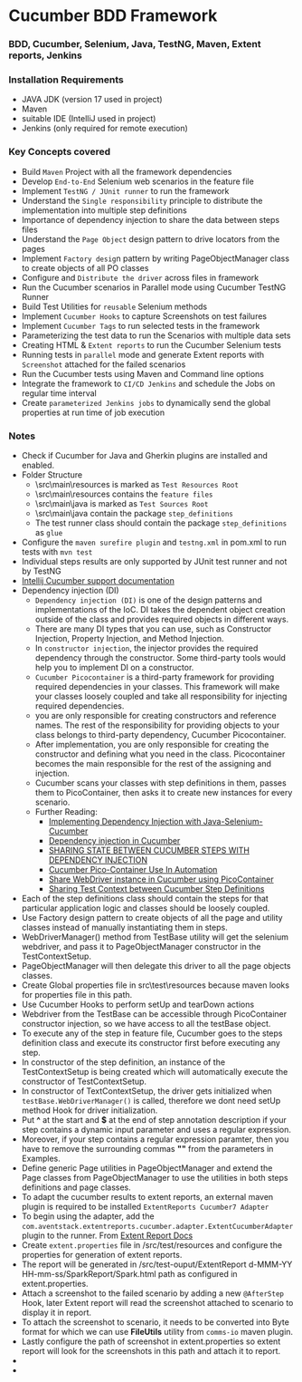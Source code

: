 # Cucumber BDD Framework
### BDD, Cucumber, Selenium, Java, TestNG, Maven, Extent reports, Jenkins

### Installation Requirements
* JAVA JDK (version 17 used in project)
* Maven
* suitable IDE (IntelliJ used in project)
* Jenkins (only required for remote execution)

### Key Concepts covered
* Build `Maven` Project with all the framework dependencies
* Develop `End-to-End` Selenium web scenarios in the feature file
* Implement `TestNG / JUnit runner` to run the framework
* Understand the `Single responsibility` principle to distribute the implementation into multiple step definitions
* Importance of dependency injection to share the data between steps files
* Understand the `Page Object` design pattern to drive locators from the pages
* Implement `Factory desig`n pattern by writing PageObjectManager class to create objects of all PO classes
* Configure and `Distribute the driver` across files in framework
* Run the Cucumber scenarios in Parallel mode using Cucumber TestNG Runner
* Build Test Utilities for `reusable` Selenium methods
* Implement `Cucumber Hooks` to capture Screenshots on test failures
* Implement `Cucumber Tags` to run selected tests in the framework
* Parameterizing the test data to run the Scenarios with multiple data sets
* Creating HTML & `Extent reports` to run the Cucumber Selenium tests
* Running tests in `parallel` mode and generate Extent reports with `Screenshot` attached for the failed scenarios
* Run the Cucumber tests using Maven and Command line options
* Integrate the framework to `CI/CD Jenkins` and schedule the Jobs on regular time interval
* Create `parameterized Jenkins jobs` to dynamically send the global properties at run time of job execution


### Notes
* Check if Cucumber for Java and Gherkin plugins are installed and enabled.
* Folder Structure
  * \src\main\resources is marked as `Test Resources Root`
  * \src\main\resources contains the `feature files`
  * \src\main\java is marked as `Test Sources Root`
  * \src\main\java contain the package `step_definitions`
  * The test runner class should contain the package `step_definitions` as `glue`
* Configure the `maven surefire plugin` and `testng.xml` in pom.xml to run tests with `mvn test`
* Individual steps results are only supported by JUnit test runner and not by TestNG
* [Intellij Cucumber support documentation](https://www.jetbrains.com/help/idea/cucumber-support.html)
* Dependency injection (DI)
  * `Dependency injection (DI)` is one of the design patterns and implementations of the IoC. DI takes the dependent object creation outside of the class and provides required objects in different ways.
  * There are many DI types that you can use, such as Constructor Injection, Property Injection, and Method Injection.
  * In `constructor injection`, the injector provides the required dependency through the constructor. Some third-party tools would help you to implement DI on a constructor. 
  * `Cucumber Picocontainer` is a third-party framework for providing required dependencies in your classes. This framework will make your classes loosely coupled and take all responsibility for injecting required dependencies.
  * you are only responsible for creating constructors and reference names. The rest of the responsibility for providing objects to your class belongs to third-party dependency, Cucumber Picocontainer.
  * After implementation, you are only responsible for creating the constructor and defining what you need in the class. Picocontainer becomes the main responsible for the rest of the assigning and injection.
  * Cucumber scans your classes with step definitions in them, passes them to PicoContainer, then asks it to create new instances for every scenario.
  * Further Reading:
    * [Implementing Dependency Injection with Java-Selenium-Cucumber](https://www.kloia.com/blog/implementing-dependency-injection-with-java-selenium-cucumber)
    * [Dependency injection in Cucumber](https://www.numpyninja.com/post/dependency-injection-in-cucumber)
    * [SHARING STATE BETWEEN CUCUMBER STEPS WITH DEPENDENCY INJECTION](https://angiejones.tech/sharing-state-between-steps-in-cucumber-with-dependency-injection/)
    * [Cucumber Pico-Container Use In Automation](https://medium.com/@jitendra.pisal44/cucumber-pico-container-use-in-automation-79c597d0ef04)
    * [Share WebDriver instance in Cucumber using PicoContainer](https://www.programsbuzz.com/article/share-webdriver-instance-cucumber-using-picocontainer)
    * [Sharing Test Context between Cucumber Step Definitions](https://www.toolsqa.com/selenium-cucumber-framework/sharing-test-context-between-cucumber-step-definitions/)
* Each of the step definitions class should contain the steps for that particular application logic and classes should be loosely coupled.
* Use Factory design pattern to create objects of all the page and utility classes instead of manually instantiating them in steps.
* WebDriverManager() method from TestBase utility will get the selenium webdriver, and pass it to PageObjectManager constructor in the TestContextSetup.
* PageObjectManager will then delegate this driver to all the page objects classes.
* Create Global properties file in src\test\resources because maven looks for properties file in this path.
* Use Cucumber Hooks to perform setUp and tearDown actions
* Webdriver from the TestBase can be accessible through PicoContainer constructor injection, so we have access to all the testBase object.
* To execute any of the step in feature file, Cucumber goes to the steps definition class and execute its constructor first before executing any step. 
* In constructor of the step definition, an instance of the TestContextSetup is being created which will automatically execute the constructor of TestContextSetup.
* In constructor of TextContextSetup, the driver gets initialized when `testBase.WebDriverManager()` is called, therefore we dont need setUp method Hook for driver initialization.
* Put **^** at the start and **$** at the end of step annotation description if your step contains a dynamic input parameter and uses a regular expression.
* Moreover, if your step contains a regular expression paramter, then you have to remove the surrounding commas **""** from the parameters in Examples.
* Define generic Page utilities in PageObjectManager and extend the Page classes from PageObjectManager to use the utilities in both steps definitions and page classes.
* To adapt the cucumber results to extent reports, an external maven plugin is required to be installed `ExtentReports Cucumber7 Adapter`
* To begin using the adapter, add the `com.aventstack.extentreports.cucumber.adapter.ExtentCucumberAdapter` plugin to the runner. From [Extent Report Docs](https://www.extentreports.com/docs/versions/4/java/cucumber4.html)
* Create `extent.properties` file in /src/test/resources and configure the properties for generation of extent reports.
* The report will be generated in /src/test-ouput/ExtentReport d-MMM-YY HH-mm-ss/SparkReport/Spark.html path as configured in extent.properties.
* Attach a screenshot to the failed scenario by adding a new `@AfterStep` Hook, later Extent report will read the screenshot attached to scenario to display it in report.
* To attach the screenshot to scenario, it needs to be converted into Byte format for which we can use **FileUtils** utility from `comms-io` maven plugin.
* Lastly configure the path of screenshot in extent.properties so extent report will look for the screenshots in this path and attach it to report.
* 
* 
